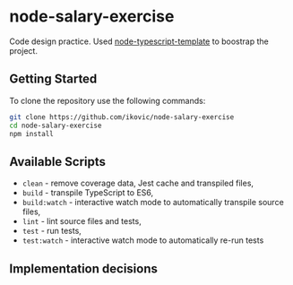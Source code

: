 # node-salary-exercise

Code design practice. Used [node-typescript-template][project-template] to boostrap the project.

## Getting Started

To clone the repository use the following commands:

```sh
git clone https://github.com/ikovic/node-salary-exercise
cd node-salary-exercise
npm install
```
## Available Scripts

- `clean` - remove coverage data, Jest cache and transpiled files,
- `build` - transpile TypeScript to ES6,
- `build:watch` - interactive watch mode to automatically transpile source files,
- `lint` - lint source files and tests,
- `test` - run tests,
- `test:watch` - interactive watch mode to automatically re-run tests

## Implementation decisions


[project-template]: https://github.com/jsynowiec/node-typescript-boilerplate

